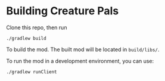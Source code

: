 # Building Creature Pals

Clone this repo, then run 
```
./gradlew build
```
To build the mod. The built mod will be located in `build/libs/`.

To run the mod in a development environment, you can use:
```
./gradlew runClient
```
